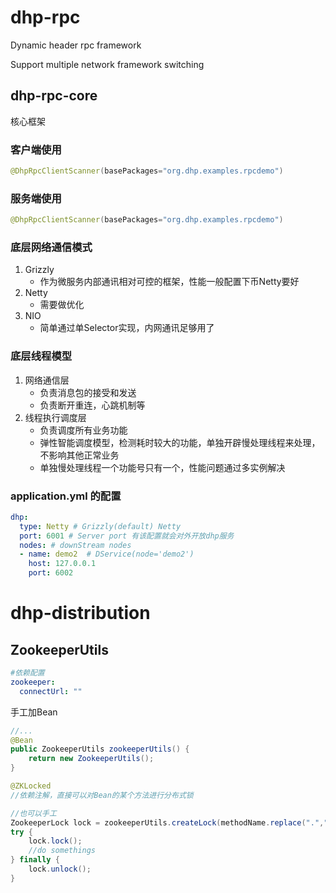 # dhp-rpc
 Dynamic header rpc framework
 
 Support multiple network framework switching
 
 ## dhp-rpc-core
 核心框架
 
 ### 客户端使用
 
 ```java
@DhpRpcClientScanner(basePackages="org.dhp.examples.rpcdemo")
```

### 服务端使用
```java
@DhpRpcClientScanner(basePackages="org.dhp.examples.rpcdemo")

```

### 底层网络通信模式
1. Grizzly
   - 作为微服务内部通讯相对可控的框架，性能一般配置下币Netty要好
2. Netty
   - 需要做优化
3. NIO
   - 简单通过单Selector实现，内网通讯足够用了
### 底层线程模型
1. 网络通信层
   - 负责消息包的接受和发送
   - 负责断开重连，心跳机制等
2. 线程执行调度层
   - 负责调度所有业务功能
   - 弹性智能调度模型，检测耗时较大的功能，单独开辟慢处理线程来处理，不影响其他正常业务
   - 单独慢处理线程一个功能号只有一个，性能问题通过多实例解决


### application.yml 的配置

```yaml
dhp:
  type: Netty # Grizzly(default) Netty 
  port: 6001 # Server port 有该配置就会对外开放dhp服务
  nodes: # downStream nodes
  - name: demo2  # DService(node='demo2')
    host: 127.0.0.1
    port: 6002
```

                          
                          
# dhp-distribution
## ZookeeperUtils
```yaml
#依赖配置
zookeeper:
  connectUrl: ""
```     
手工加Bean
```java
//...
@Bean
public ZookeeperUtils zookeeperUtils() {
    return new ZookeeperUtils();
}
```

```java
@ZKLocked
//依赖注解，直接可以对Bean的某个方法进行分布式锁

//也可以手工
ZookeeperLock lock = zookeeperUtils.createLock(methodName.replace(".","_"));
try {
    lock.lock();
    //do somethings
} finally {
    lock.unlock();
}

```

 
